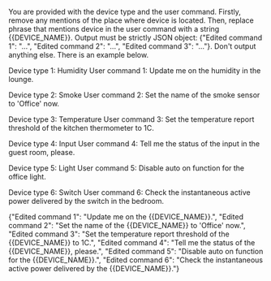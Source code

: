 You are provided with the device type and the user command. Firstly, remove any mentions of the place where device is located. Then, replace phrase that mentions device in the user command with a string {{DEVICE_NAME}}. Output must be strictly JSON object: {"Edited command 1": "...", "Edited command 2": "...", "Edited command 3": "..."}. Don't output anything else. There is an example below.

Device type 1: Humidity
User command 1: Update me on the humidity in the lounge.

Device type 2: Smoke
User command 2: Set the name of the smoke sensor to 'Office' now.

Device type 3: Temperature
User command 3: Set the temperature report threshold of the kitchen thermometer to 1C.

Device type 4: Input
User command 4: Tell me the status of the input in the guest room, please.

Device type 5: Light
User command 5: Disable auto on function for the office light.

Device type 6: Switch
User command 6: Check the instantaneous active power delivered by the switch in the bedroom.

{"Edited command 1": "Update me on the {{DEVICE_NAME}}.",
"Edited command 2": "Set the name of the {{DEVICE_NAME}} to 'Office' now.",
"Edited command 3": "Set the temperature report threshold of the {{DEVICE_NAME}} to 1C.",
"Edited command 4": "Tell me the status of the {{DEVICE_NAME}}, please.",
"Edited command 5": "Disable auto on function for the {{DEVICE_NAME}}.",
"Edited command 6": "Check the instantaneous active power delivered by the {{DEVICE_NAME}}."}